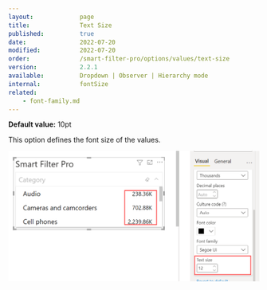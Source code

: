 ```yaml
---
layout:             page
title:              Text Size
published:          true
date:               2022-07-20
modified:           2022-07-20
order:              /smart-filter-pro/options/values/text-size
version:            2.2.1
available:          Dropdown | Observer | Hierarchy mode
internal:           fontSize
related:
    - font-family.md
---
```

**Default value:** 10pt

This option defines the font size of the values.  

<img src="images/values-font-size.png" width="550">  